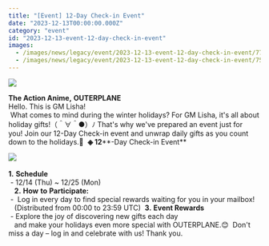 ```yaml
---
title: "[Event] 12-Day Check-in Event"
date: "2023-12-13T00:00:00.000Z"
category: "event"
id: "2023-12-13-event-12-day-check-in-event"
images:
  - /images/news/legacy/event/2023-12-13-event-12-day-check-in-event/77831ddfa04f4651aede02b84d3b4fb6.webp
  - /images/news/legacy/event/2023-12-13-event-12-day-check-in-event/75d72a11ff4b49b88e5335f9805a0717.webp
---
```


![](/images/news/legacy/event/2023-12-13-event-12-day-check-in-event/77831ddfa04f4651aede02b84d3b4fb6.webp)  

**The Action Anime,** **OUTERPLANE**  
Hello. This is GM Lisha!  
 What comes to mind during the winter holidays? For GM Lisha, it's all about holiday gifts!（＾∀＾●）ﾉ That's why we've prepared an event just for you! Join our 12-Day Check-in event and unwrap daily gifts as you count down to the holidays.🎄  **◈ 12****\-Day Check-in Event**

**![](/images/news/legacy/event/2023-12-13-event-12-day-check-in-event/75d72a11ff4b49b88e5335f9805a0717.webp)** 

**1.** **Schedule**  
 - 12/14 (Thu) ~ 12/25 (Mon)  
   **2.** **How** **to** **Participate:**  
 -  Log in every day to find special rewards waiting for you in your mailbox!  
   (Distributed from 00:00 to 23:59 UTC)  **3.** **Event Rewards**   
 - Explore the joy of discovering new gifts each day   
   and make your holidays even more special with OUTERPLANE.😊  Don't miss a day – log in and celebrate with us! Thank you.
